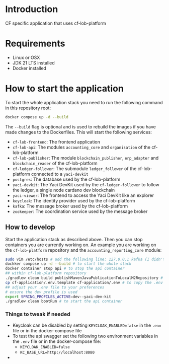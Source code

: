 # Introduction
CF specific application that uses cf-lob-platform

# Requirements
- Linux or OSX
- JDK 21 LTS installed
- Docker installed

# How to start the application
To start the whole application stack you need to run the following command in this repository root:
```bash
docker compose up -d --build
```
The `--build` flag is optional and is used to rebuild the images if you have made changes to the Dockerfiles.
This will start the following services:
- `cf-lob-frontend`: The frontend application
- `cf-lob-api`: The modules `accounting_core` and `organisation` of the cf-lob-platform
- `cf-lob-publisher`: The module `blockchain_publisher`, `erp_adapter` and `blockchain_reader` of the cf-lob-platform
- `cf-ledger-follower`: The submodule `ledger_follower` of the cf-lob-platform connected to a `yaci-devkit`
- `postgres`: The database used by the cf-lob-platform
- `yaci-devkit`: The Yaci DevKit used by the `cf-ledger-follower` to follow the ledger, a single node cardano dev blockchain
- `yaci-viewer`: The frontend to access the Yaci DevKit like an explorer
- `keycloak`: The identity provider used by the cf-lob-platform
- `kafka`: The message broker used by the cf-lob-platform
- `zookeeper`: The coordination service used by the message broker

## How to develop
Start the application stack as described above. Then you can stop containers you are currently working on.
An example you are working on the `cf-lob-platform` repository and the `accounting_reporting_core` module:
```bash
sudo vim /etc/hosts # add the following line: 127.0.0.1 kafka (I didn't found a better way to do this yet, this needs to be done only once)
dockker compose up -d --build # to start the whole stack
docker container stop api # to stop the api container
## within cf-lob-platform repository 
./gradlew clean build publishMavenJavaPublicationToLocalM2Repository # to build the module and publish the artifacts to your local m2 repository
cp cf-application/.env.template cf-application/.env # to copy the .env file
## adjust your .env file to your preferences
# ensure the dev profile is used
export SPRING_PROFILES_ACTIVE=dev--yaci-dev-kit
./gradlew clean bootRun # to start the api container
```

### Things to tweak if needed
- Keycloak can be disabled by setting `KEYCLOAK_ENABLED=false` in the `.env` file or in the docker-compose file 
- To test the api swagger set the following two environment variables in the `.env` file or in the docker-compose file:
  - `KEYCLOAK_ENABLED=false`
  - `KC_BASE_URL=http://localhost:8080`
- 